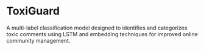 # ToxiGuard
A multi-label classification model designed to identifies and categorizes toxic comments using LSTM and embedding techniques for improved online community management.
